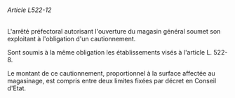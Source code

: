 ###### Article L522-12

L'arrêté préfectoral autorisant l'ouverture du magasin général soumet son exploitant à l'obligation d'un cautionnement.

Sont soumis à la même obligation les établissements visés à l'article L. 522-8.

Le montant de ce cautionnement, proportionnel à la surface affectée au magasinage, est compris entre deux limites fixées par décret en Conseil d'Etat.

